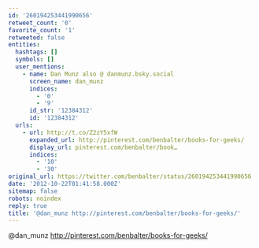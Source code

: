 ```yaml
---
id: '260194253441990656'
retweet_count: '0'
favorite_count: '1'
retweeted: false
entities:
  hashtags: []
  symbols: []
  user_mentions:
    - name: Dan Munz also @ danmunz.bsky.social
      screen_name: dan_munz
      indices:
        - '0'
        - '9'
      id_str: '12384312'
      id: '12384312'
  urls:
    - url: http://t.co/Z2zY5xfW
      expanded_url: http://pinterest.com/benbalter/books-for-geeks/
      display_url: pinterest.com/benbalter/book…
      indices:
        - '10'
        - '30'
original_url: https://twitter.com/benbalter/status/260194253441990656
date: '2012-10-22T01:41:58.000Z'
sitemap: false
robots: noindex
reply: true
title: '@dan_munz http://pinterest.com/benbalter/books-for-geeks/'
---
```


@dan_munz http://pinterest.com/benbalter/books-for-geeks/
